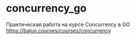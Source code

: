 # concurrency_go
Практическая работа на  курсе Concurrency в GO https://balun.courses/courses/concurrency
